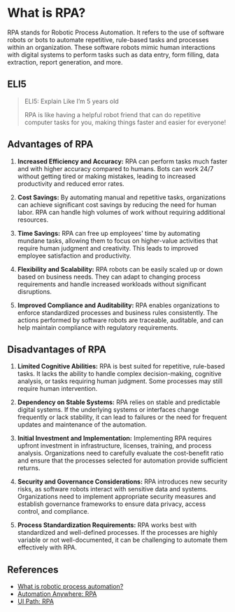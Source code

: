 # What is RPA? 
RPA stands for Robotic Process Automation. It refers to the use of software robots or bots to automate repetitive, rule-based tasks and processes within an organization. These software robots mimic human interactions with digital systems to perform tasks such as data entry, form filling, data extraction, report generation, and more.

## ELI5
> ELI5: Explain Like I’m 5 years old
> 
> RPA is like having a helpful robot friend that can do repetitive computer tasks for you, making things faster and easier for everyone!

## Advantages of RPA
1. **Increased Efficiency and Accuracy:** RPA can perform tasks much faster and with higher accuracy compared to humans. Bots can work 24/7 without getting tired or making mistakes, leading to increased productivity and reduced error rates.
    
2. **Cost Savings:** By automating manual and repetitive tasks, organizations can achieve significant cost savings by reducing the need for human labor. RPA can handle high volumes of work without requiring additional resources.
    
3. **Time Savings:** RPA can free up employees' time by automating mundane tasks, allowing them to focus on higher-value activities that require human judgment and creativity. This leads to improved employee satisfaction and productivity.
    
4. **Flexibility and Scalability:** RPA robots can be easily scaled up or down based on business needs. They can adapt to changing process requirements and handle increased workloads without significant disruptions.
    
5. **Improved Compliance and Auditability:** RPA enables organizations to enforce standardized processes and business rules consistently. The actions performed by software robots are traceable, auditable, and can help maintain compliance with regulatory requirements.
    
## Disadvantages of RPA
1. **Limited Cognitive Abilities:** RPA is best suited for repetitive, rule-based tasks. It lacks the ability to handle complex decision-making, cognitive analysis, or tasks requiring human judgment. Some processes may still require human intervention.
    
2. **Dependency on Stable Systems:** RPA relies on stable and predictable digital systems. If the underlying systems or interfaces change frequently or lack stability, it can lead to failures or the need for frequent updates and maintenance of the automation.
    
3. **Initial Investment and Implementation:** Implementing RPA requires upfront investment in infrastructure, licenses, training, and process analysis. Organizations need to carefully evaluate the cost-benefit ratio and ensure that the processes selected for automation provide sufficient returns.
    
4. **Security and Governance Considerations:** RPA introduces new security risks, as software robots interact with sensitive data and systems. Organizations need to implement appropriate security measures and establish governance frameworks to ensure data privacy, access control, and compliance.
    
5. **Process Standardization Requirements:** RPA works best with standardized and well-defined processes. If the processes are highly variable or not well-documented, it can be challenging to automate them effectively with RPA.

## References
- [What is robotic process automation?](https://www.ibm.com/topics/rpa)
- [Automation Anywhere: RPA](https://www.automationanywhere.com/rpa/robotic-process-automation)
- [UI Path: RPA](https://www.uipath.com/rpa/robotic-process-automation)
